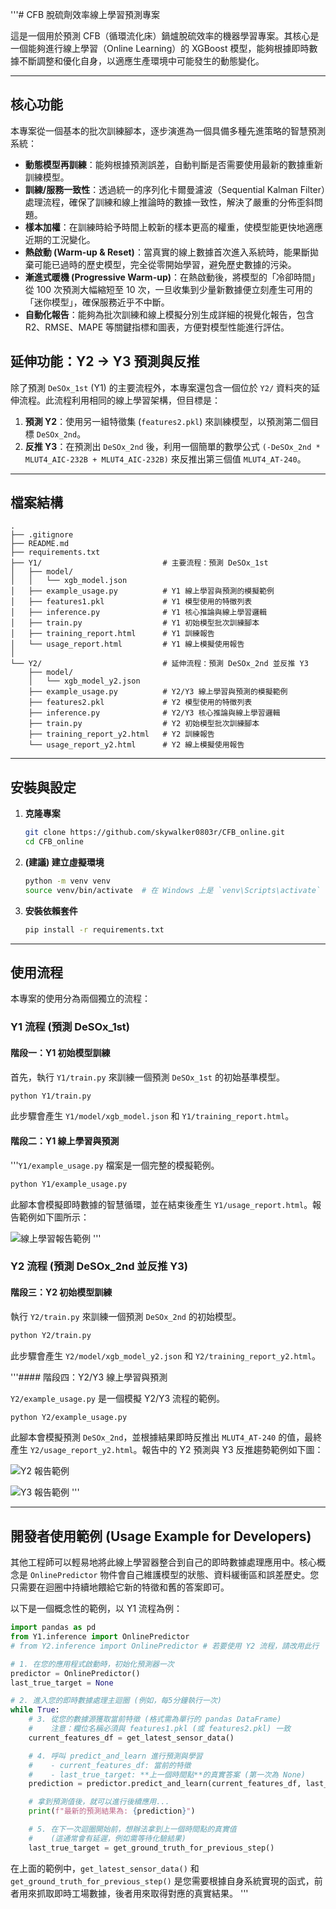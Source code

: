 '''# CFB 脫硫劑效率線上學習預測專案

這是一個用於預測 CFB（循環流化床）鍋爐脫硫效率的機器學習專案。其核心是一個能夠進行線上學習（Online Learning）的 XGBoost 模型，能夠根據即時數據不斷調整和優化自身，以適應生產環境中可能發生的動態變化。

---

## 核心功能

本專案從一個基本的批次訓練腳本，逐步演進為一個具備多種先進策略的智慧預測系統：

- **動態模型再訓練**：能夠根據預測誤差，自動判斷是否需要使用最新的數據重新訓練模型。
- **訓練/服務一致性**：透過統一的序列化卡爾曼濾波（Sequential Kalman Filter）處理流程，確保了訓練和線上推論時的數據一致性，解決了嚴重的分佈歪斜問題。
- **樣本加權**：在訓練時給予時間上較新的樣本更高的權重，使模型能更快地適應近期的工況變化。
- **熱啟動 (Warm-up & Reset)**：當真實的線上數據首次進入系統時，能果斷拋棄可能已過時的歷史模型，完全從零開始學習，避免歷史數據的污染。
- **漸進式暖機 (Progressive Warm-up)**：在熱啟動後，將模型的「冷卻時間」從 100 次預測大幅縮短至 10 次，一旦收集到少量新數據便立刻產生可用的「迷你模型」，確保服務近乎不中斷。
- **自動化報告**：能夠為批次訓練和線上模擬分別生成詳細的視覺化報告，包含 R2、RMSE、MAPE 等關鍵指標和圖表，方便對模型性能進行評估。

## 延伸功能：Y2 -> Y3 預測與反推

除了預測 `DeSOx_1st` (Y1) 的主要流程外，本專案還包含一個位於 `Y2/` 資料夾的延伸流程。此流程利用相同的線上學習架構，但目標是：

1.  **預測 Y2**：使用另一組特徵集 (`features2.pkl`) 來訓練模型，以預測第二個目標 `DeSOx_2nd`。
2.  **反推 Y3**：在預測出 `DeSOx_2nd` 後，利用一個簡單的數學公式 `(-DeSOx_2nd * MLUT4_AIC-232B + MLUT4_AIC-232B)` 來反推出第三個值 `MLUT4_AT-240`。

---

## 檔案結構

```
.
├── .gitignore
├── README.md
├── requirements.txt
├── Y1/                           # 主要流程：預測 DeSOx_1st
│   ├── model/
│   │   └── xgb_model.json
│   ├── example_usage.py          # Y1 線上學習與預測的模擬範例
│   ├── features1.pkl             # Y1 模型使用的特徵列表
│   ├── inference.py              # Y1 核心推論與線上學習邏輯
│   ├── train.py                  # Y1 初始模型批次訓練腳本
│   ├── training_report.html      # Y1 訓練報告
│   └── usage_report.html         # Y1 線上模擬使用報告
│
└── Y2/                           # 延伸流程：預測 DeSOx_2nd 並反推 Y3
    ├── model/
    │   └── xgb_model_y2.json
    ├── example_usage.py          # Y2/Y3 線上學習與預測的模擬範例
    ├── features2.pkl             # Y2 模型使用的特徵列表
    ├── inference.py              # Y2/Y3 核心推論與線上學習邏輯
    ├── train.py                  # Y2 初始模型批次訓練腳本
    ├── training_report_y2.html   # Y2 訓練報告
    └── usage_report_y2.html      # Y2 線上模擬使用報告
```

---

## 安裝與設定

1.  **克隆專案**
    ```bash
    git clone https://github.com/skywalker0803r/CFB_online.git
    cd CFB_online
    ```

2.  **(建議) 建立虛擬環境**
    ```bash
    python -m venv venv
    source venv/bin/activate  # 在 Windows 上是 `venv\Scripts\activate`
    ```

3.  **安裝依賴套件**
    ```bash
    pip install -r requirements.txt
    ```

---

## 使用流程

本專案的使用分為兩個獨立的流程：

### Y1 流程 (預測 DeSOx_1st)

#### 階段一：Y1 初始模型訓練

首先，執行 `Y1/train.py` 來訓練一個預測 `DeSOx_1st` 的初始基準模型。

```bash
python Y1/train.py
```

此步驟會產生 `Y1/model/xgb_model.json` 和 `Y1/training_report.html`。

#### 階段二：Y1 線上學習與預測

'''`Y1/example_usage.py` 檔案是一個完整的模擬範例。

```bash
python Y1/example_usage.py
```

此腳本會模擬即時數據的智慧循環，並在結束後產生 `Y1/usage_report.html`。報告範例如下圖所示：

![線上學習報告範例](img/online_report.png)
'''

### Y2 流程 (預測 DeSOx_2nd 並反推 Y3)

#### 階段三：Y2 初始模型訓練

執行 `Y2/train.py` 來訓練一個預測 `DeSOx_2nd` 的初始模型。

```bash
python Y2/train.py
```

此步驟會產生 `Y2/model/xgb_model_y2.json` 和 `Y2/training_report_y2.html`。

'''#### 階段四：Y2/Y3 線上學習與預測

`Y2/example_usage.py` 是一個模擬 Y2/Y3 流程的範例。

```bash
python Y2/example_usage.py
```

此腳本會模擬預測 `DeSOx_2nd`，並根據結果即時反推出 `MLUT4_AT-240` 的值，最終產生 `Y2/usage_report_y2.html`。報告中的 Y2 預測與 Y3 反推趨勢範例如下圖：

![Y2 報告範例](img/online_report_y2.png)

![Y3 報告範例](img/online_report_y3.png)
'''

---

## 開發者使用範例 (Usage Example for Developers)

其他工程師可以輕易地將此線上學習器整合到自己的即時數據處理應用中。核心概念是 `OnlinePredictor` 物件會自己維護模型的狀態、資料緩衝區和誤差歷史。您只需要在迴圈中持續地餵給它新的特徵和舊的答案即可。

以下是一個概念性的範例，以 Y1 流程為例：

```python
import pandas as pd
from Y1.inference import OnlinePredictor
# from Y2.inference import OnlinePredictor # 若要使用 Y2 流程，請改用此行

# 1. 在您的應用程式啟動時，初始化預測器一次
predictor = OnlinePredictor()
last_true_target = None

# 2. 進入您的即時數據處理主迴圈 (例如，每5分鐘執行一次)
while True:
    # 3. 從您的數據源獲取當前特徵 (格式需為單行的 pandas DataFrame)
    #    注意：欄位名稱必須與 features1.pkl (或 features2.pkl) 一致
    current_features_df = get_latest_sensor_data()

    # 4. 呼叫 predict_and_learn 進行預測與學習
    #    - current_features_df: 當前的特徵
    #    - last_true_target: **上一個時間點**的真實答案 (第一次為 None)
    prediction = predictor.predict_and_learn(current_features_df, last_true_target)

    # 拿到預測值後，就可以進行後續應用...
    print(f"最新的預測結果為: {prediction}")

    # 5. 在下一次迴圈開始前，想辦法拿到上一個時間點的真實值
    #    (這通常會有延遲，例如需等待化驗結果)
    last_true_target = get_ground_truth_for_previous_step()
```

在上面的範例中，`get_latest_sensor_data()` 和 `get_ground_truth_for_previous_step()` 是您需要根據自身系統實現的函式，前者用來抓取即時工場數據，後者用來取得對應的真實結果。
'''
